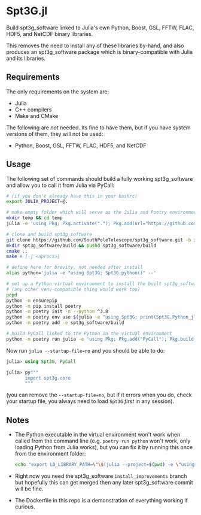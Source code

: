 # Spt3G.jl

Build spt3g_software linked to Julia's own Python, Boost, GSL, FFTW, FLAC, HDF5, and NetCDF binary libraries. 

This removes the need to install any of these libraries by-hand, and also produces an spt3g_software package which is binary-compatible with Julia and its libraries. 

## Requirements

The only requirements on the system are:

* Julia
* C++ compilers
* Make and CMake

The following are _not_ needed. Its fine to have them, but if you have system versions of them, they will not be used:

* Python, Boost, GSL, FFTW, FLAC, HDF5, and NetCDF

## Usage

The following set of commands should build a fully working spt3g_software and allow you to call it from Julia via PyCall:

```bash
# (if you don't already have this in your bashrc)
export JULIA_PROJECT=@.

# make empty folder which will serve as the Julia and Poetry environments
mkdir temp && cd temp
julia -e 'using Pkg; Pkg.activate("."); Pkg.add(url="https://github.com/marius311/Spt3G.jl")'

# clone and build spt3g_software
git clone https://github.com/SouthPoleTelescope/spt3g_software.git -b install_improvements
mkdir spt3g_software/build && pushd spt3g_software/build
cmake ..
make # [-j <nprocs>]

# define here for brevity, not needed after install
alias python='julia -e "using Spt3G; Spt3G.python()" --'

# set up a Python virtual environment to install the built spt3g_software into
# (any other venv-compatible thing would work too)
popd
python -m ensurepip
python -m pip install poetry
python -m poetry init -n --python ^3.8
python -m poetry env use $(julia -e "using Spt3G; print(Spt3G.Python_jll.python_path)")
python -m poetry add -e spt3g_software/build

# build PyCall linked to the Python in the virtual environment
python -m poetry run julia -e 'using Pkg; Pkg.add("PyCall"); Pkg.build("PyCall")
```

Now run `julia --startup-file=no` and you should be able to do:

```julia
julia> using Spt3G, PyCall

julia> py"""
       import spt3g.core
       """
```

(you can remove the `--startup-file=no`, but if it errors when you do, check your startup file, you always need to load `Spt3G` _first_ in any session).


## Notes

* The Python executable in the virtual environment won't work when called from the command line (e.g. `poetry run python` won't work, only loading Python from Julia works), but you can fix it by running this once from the environment folder:

  ```bash
  echo "export LD_LIBRARY_PATH=\"\$(julia --project=$(pwd) -e \"using Python_jll; print(Python_jll.LIBPATH[])\"):\$LD_LIBRARY_PATH\"" >> $(poetry env info --path)/bin/activate
  ```

* Right now you need the spt3g_software `install_improvements` branch but hopefully this can get merged then any later spt3g_software commit will be fine.

* The Dockerfile in this repo is a demonstration of everything working if curious. 